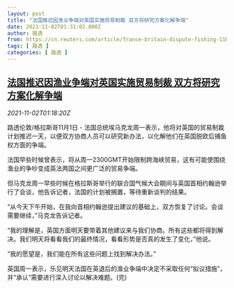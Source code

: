 ```yaml
---
layout: post
title: "法国推迟因渔业争端对英国实施贸易制裁 双方将研究方案化解争端"
date: 2021-11-02T01:31:02.000Z
author: 路透
from: https://cn.reuters.com/article/france-britain-dispute-fishing-1101-mon-idCNKBS2HN033
tags: [ 路透 ]
categories: [ 路透 ]
---
```

<!--1635816662000-->
[法国推迟因渔业争端对英国实施贸易制裁 双方将研究方案化解争端](https://cn.reuters.com/article/france-britain-dispute-fishing-1101-mon-idCNKBS2HN033)
------

<div>
<div><i>2021-11-02T01:18:20Z</i></div><p>路透伦敦/格拉斯哥11月1日 - 法国总统埃马克龙周一表示，他将对英国的贸易制裁计划推迟一天，以便双方协商人员可以研究新办法，以化解他们在英国脱欧后捕鱼权方面的争端。</p><p>法国早些时候曾表示，将从周一2300GMT开始限制跨海峡贸易，这有可能使围绕渔业的争吵变成英法两国之间更广泛的贸易争端。</p><p>但马克龙周一早些时候在格拉斯哥举行的联合国气候大会期间与英国首相约翰逊举行了会谈，他告诉记者，法国的计划被搁置，等待重新谈判的结果。</p><p>“从今天下午开始，在我向首相约翰逊提出建议的基础上，双方恢复了讨论。会谈需要继续，”马克龙告诉记者。</p><p>“我的理解是，英国方面明天要带着其他建议来与我们协商。所有这些都将得到解决。我们明天将看看我们的最终情况，看看形势是否真的发生了变化，”他说。</p><p>“我的愿望是，我们能在所有这些问题上找到解决办法。”</p><p>英国周一表示，乐见明天法国在英退后的渔业争端中决定不采取任何“拟议措施”，并“承认”需要进行深入讨论以解决难题。(完)</p>
</div>
